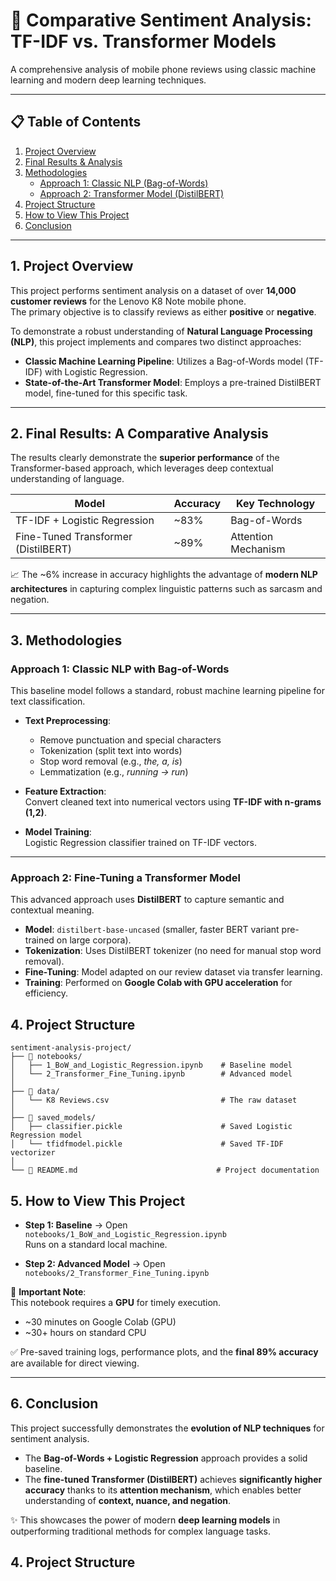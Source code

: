 # 🚀 Comparative Sentiment Analysis: TF-IDF vs. Transformer Models
A comprehensive analysis of mobile phone reviews using classic machine learning and modern deep learning techniques.

---

## 📋 Table of Contents
1. [Project Overview](#1-project-overview)  
2. [Final Results & Analysis](#2-final-results-a-comparative-analysis)  
3. [Methodologies](#3-methodologies)  
   - [Approach 1: Classic NLP (Bag-of-Words)](#approach-1-classic-nlp-with-bag-of-words)  
   - [Approach 2: Transformer Model (DistilBERT)](#approach-2-fine-tuning-a-transformer-model)  
4. [Project Structure](#4-project-structure)  
5. [How to View This Project](#5-how-to-view-this-project)  
6. [Conclusion](#6-conclusion)  

---

## 1. Project Overview
This project performs sentiment analysis on a dataset of over **14,000 customer reviews** for the Lenovo K8 Note mobile phone.  
The primary objective is to classify reviews as either **positive** or **negative**.

To demonstrate a robust understanding of **Natural Language Processing (NLP)**, this project implements and compares two distinct approaches:

- **Classic Machine Learning Pipeline**: Utilizes a Bag-of-Words model (TF-IDF) with Logistic Regression.  
- **State-of-the-Art Transformer Model**: Employs a pre-trained DistilBERT model, fine-tuned for this specific task.  

---

## 2. Final Results: A Comparative Analysis
The results clearly demonstrate the **superior performance** of the Transformer-based approach, which leverages deep contextual understanding of language.

| Model                           | Accuracy | Key Technology   |
|--------------------------------|----------|-----------------|
| TF-IDF + Logistic Regression   | ~83%     | Bag-of-Words    |
| Fine-Tuned Transformer (DistilBERT) | ~89%     | Attention Mechanism |

📈 The ~6% increase in accuracy highlights the advantage of **modern NLP architectures** in capturing complex linguistic patterns such as sarcasm and negation.

---

## 3. Methodologies  

### Approach 1: Classic NLP with Bag-of-Words
This baseline model follows a standard, robust machine learning pipeline for text classification.

- **Text Preprocessing**:  
  - Remove punctuation and special characters  
  - Tokenization (split text into words)  
  - Stop word removal (e.g., *the, a, is*)  
  - Lemmatization (e.g., *running → run*)  

- **Feature Extraction**:  
  Convert cleaned text into numerical vectors using **TF-IDF with n-grams (1,2)**.  

- **Model Training**:  
  Logistic Regression classifier trained on TF-IDF vectors.  

---

### Approach 2: Fine-Tuning a Transformer Model
This advanced approach uses **DistilBERT** to capture semantic and contextual meaning.

- **Model**: `distilbert-base-uncased` (smaller, faster BERT variant pre-trained on large corpora).  
- **Tokenization**: Uses DistilBERT tokenizer (no need for manual stop word removal).  
- **Fine-Tuning**: Model adapted on our review dataset via transfer learning.  
- **Training**: Performed on **Google Colab with GPU acceleration** for efficiency.  

## 4. Project Structure

```text
sentiment-analysis-project/
├── 📂 notebooks/
│   ├── 1_BoW_and_Logistic_Regression.ipynb    # Baseline model
│   └── 2_Transformer_Fine_Tuning.ipynb        # Advanced model
│
├── 📂 data/
│   └── K8 Reviews.csv                         # The raw dataset
│
├── 📂 saved_models/
│   ├── classifier.pickle                      # Saved Logistic Regression model
│   └── tfidfmodel.pickle                      # Saved TF-IDF vectorizer
│
└── 📜 README.md                               # Project documentation
```


## 5. How to View This Project
- **Step 1: Baseline** → Open `notebooks/1_BoW_and_Logistic_Regression.ipynb`  
  Runs on a standard local machine.  

- **Step 2: Advanced Model** → Open `notebooks/2_Transformer_Fine_Tuning.ipynb`  

📌 **Important Note**:  
This notebook requires a **GPU** for timely execution.  
- ~30 minutes on Google Colab (GPU)  
- ~30+ hours on standard CPU  

✅ Pre-saved training logs, performance plots, and the **final 89% accuracy** are available for direct viewing.  

---

## 6. Conclusion
This project successfully demonstrates the **evolution of NLP techniques** for sentiment analysis.  

- The **Bag-of-Words + Logistic Regression** approach provides a solid baseline.  
- The **fine-tuned Transformer (DistilBERT)** achieves **significantly higher accuracy** thanks to its **attention mechanism**, which enables better understanding of **context, nuance, and negation**.  

✨ This showcases the power of modern **deep learning models** in outperforming traditional methods for complex language tasks.


## 4. Project Structure
